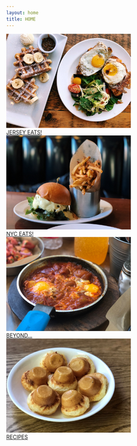 ```yaml
---
layout: home
title: HOME
---
```

<div class="flex-container">
  <div class="flex-item-left">
        <a href="/jerseyeats.html">
            <img src="/assets/images/jerseyeats/patisserie/patisserie.jpg" height="250px" class="image">
        </a>
        <a href="jerseyeats.html" class="nounderline"><div class="flexoverlay">JERSEY EATS!</div></a>
  </div>
  <div class="flex-item-right">
        <a href="/nyceats.html">
            <img src="/assets/images/nyceats/burger/fivenap.JPG" height="250px" class="image">
        </a>
        <a href="nyceats.html" class="nounderline"><div class="flexoverlay">NYC EATS!</div></a>
  </div>
  <div class="flex-item-left">
        <a href="/beyond.html">
            <img src="/assets/images/beyond/israel/shakshuka.JPG" height="250px" class="image">
        </a>
        <a href="beyond.html" class="nounderline"><div class="flexoverlay">BEYOND...</div></a>
  </div>
  <div class="flex-item-right">
        <a href="/recipes.html">
            <img src="/assets/images/recipes/cheesebread/cheesebread2.jpg" height="250px" class="image">
        </a>
        <a href="recipes.html" class="nounderline"><div class="flexoverlay">RECIPES</div></a>
  </div>
</div>